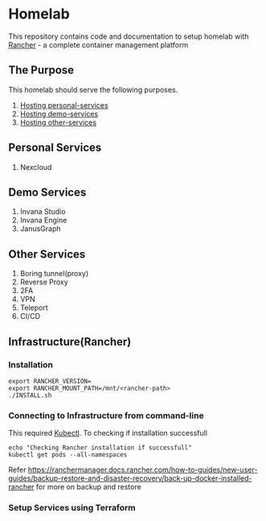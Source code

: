 # Homelab

This repository contains code and documentation to setup homelab with [Rancher](https://github.com/rancher/rancher) - a complete container management platform

## The Purpose

This homelab should serve the following purposes. 

1. [Hosting personal-services](#personal-services)
2. [Hosting demo-services](#demo-services)
3. [Hosting other-services](#other-services)
 
## Personal Services
1. Nexcloud

## Demo Services
1. Invana Studio
2. Invana Engine 
3. JanusGraph

## Other Services 
1. Boring tunnel(proxy)
2. Reverse Proxy
3. 2FA
4. VPN
5. Teleport
6. CI/CD


## Infrastructure(Rancher)

### Installation
```
export RANCHER_VERSION=
export RANCHER_MOUNT_PATH=/mnt/<rancher-path>
./INSTALL.sh
```

### Connecting to Infrastructure from command-line

This required [Kubectl](https://kubernetes.io/docs/tasks/tools/).
To checking if installation successfull
```
echo "Checking Rancher installation if successfull"
kubectl get pods --all-namespaces
```

Refer https://ranchermanager.docs.rancher.com/how-to-guides/new-user-guides/backup-restore-and-disaster-recovery/back-up-docker-installed-rancher for more on backup and restore


### Setup Services using Terraform

